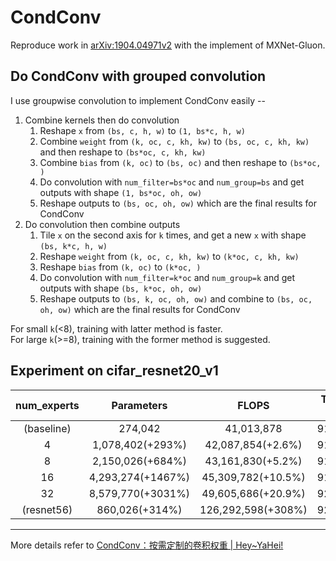 # CondConv    
Reproduce work in [arXiv:1904.04971v2](https://arxiv.org/abs/1904.04971v2) with the implement of MXNet-Gluon.     

## Do CondConv with grouped convolution         
I use groupwise convolution to implement CondConv easily --    
1. Combine kernels then do convolution        
    1. Reshape `x` from `(bs, c, h, w)` to `(1, bs*c, h, w)`     
    2. Combine `weight` from `(k, oc, c, kh, kw)` to `(bs, oc, c, kh, kw)` and then reshape to `(bs*oc, c, kh, kw)`
    3. Combine `bias` from `(k, oc)` to `(bs, oc)` and then reshape to `(bs*oc, )`
    4. Do convolution with `num_filter=bs*oc` and `num_group=bs` and get outputs with shape `(1, bs*oc, oh, ow)`
    5. Reshape outputs to `(bs, oc, oh, ow)` which are the final results for CondConv
2. Do convolution then combine outputs     
    1. Tile `x` on the second axis for `k` times, and get a new `x` with shape `(bs, k*c, h, w)`
    2. Reshape `weight` from `(k, oc, c, kh, kw)` to `(k*oc, c, kh, kw)`
    3. Reshape `bias` from `(k, oc)` to `(k*oc, )`
    4. Do convolution with `num_filter=k*oc` and `num_group=k` and get outputs with shape `(bs, k*oc, oh, ow)`
    5. Reshape outputs to `(bs, k, oc, oh, ow)` and combine to `(bs, oc, oh, ow)` which are the final results for CondConv

For small `k`(<8), training with latter method is faster.   
For large `k`(>=8), training with the former method is suggested.

## Experiment on cifar_resnet20_v1      

| num_experts | Parameters | FLOPS | Top-1 Acc |
|:---:|:---:|:---:|:---:|
|(baseline)|274,042|41,013,878|91.51%|
|4|1,078,402(+293%)|42,087,854(+2.6%)|91.77%|
|8|2,150,026(+684%)|43,161,830(+5.2%)|91.81%|
|16|4,293,274(+1467%)|45,309,782(+10.5%)|91.89%|
|32|8,579,770(+3031%)|49,605,686(+20.9%)|92.26%|
|(resnet56)|860,026(+314%)|126,292,598(+308%)|92.85%|

-----------         
More details refer to [CondConv：按需定制的卷积权重 | Hey~YaHei!](https://hey-yahei.cn/2019/10/30/CondConv/)